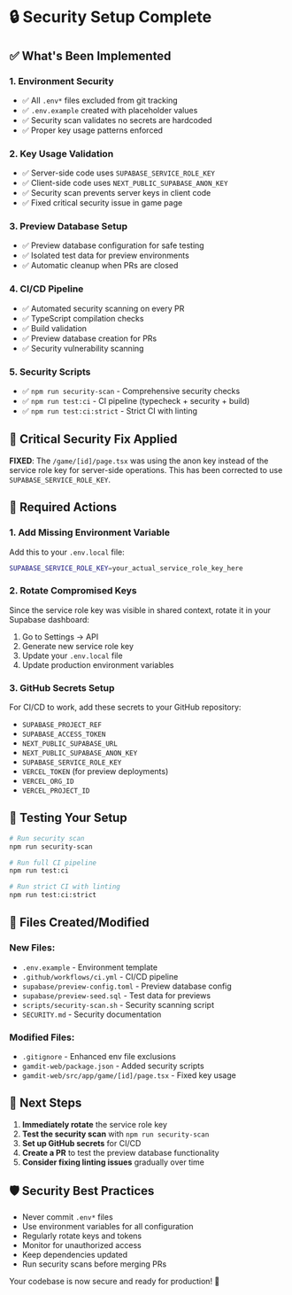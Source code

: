 # 🔒 Security Setup Complete

## ✅ What's Been Implemented

### 1. **Environment Security**
- ✅ All `.env*` files excluded from git tracking
- ✅ `.env.example` created with placeholder values
- ✅ Security scan validates no secrets are hardcoded
- ✅ Proper key usage patterns enforced

### 2. **Key Usage Validation**
- ✅ Server-side code uses `SUPABASE_SERVICE_ROLE_KEY`
- ✅ Client-side code uses `NEXT_PUBLIC_SUPABASE_ANON_KEY`
- ✅ Security scan prevents server keys in client code
- ✅ Fixed critical security issue in game page

### 3. **Preview Database Setup**
- ✅ Preview database configuration for safe testing
- ✅ Isolated test data for preview environments
- ✅ Automatic cleanup when PRs are closed

### 4. **CI/CD Pipeline**
- ✅ Automated security scanning on every PR
- ✅ TypeScript compilation checks
- ✅ Build validation
- ✅ Preview database creation for PRs
- ✅ Security vulnerability scanning

### 5. **Security Scripts**
- ✅ `npm run security-scan` - Comprehensive security checks
- ✅ `npm run test:ci` - CI pipeline (typecheck + security + build)
- ✅ `npm run test:ci:strict` - Strict CI with linting

## 🚨 Critical Security Fix Applied

**FIXED**: The `/game/[id]/page.tsx` was using the anon key instead of the service role key for server-side operations. This has been corrected to use `SUPABASE_SERVICE_ROLE_KEY`.

## 🔧 Required Actions

### 1. **Add Missing Environment Variable**
Add this to your `.env.local` file:
```bash
SUPABASE_SERVICE_ROLE_KEY=your_actual_service_role_key_here
```

### 2. **Rotate Compromised Keys**
Since the service role key was visible in shared context, rotate it in your Supabase dashboard:
1. Go to Settings → API
2. Generate new service role key
3. Update your `.env.local` file
4. Update production environment variables

### 3. **GitHub Secrets Setup**
For CI/CD to work, add these secrets to your GitHub repository:
- `SUPABASE_PROJECT_REF`
- `SUPABASE_ACCESS_TOKEN`
- `NEXT_PUBLIC_SUPABASE_URL`
- `NEXT_PUBLIC_SUPABASE_ANON_KEY`
- `SUPABASE_SERVICE_ROLE_KEY`
- `VERCEL_TOKEN` (for preview deployments)
- `VERCEL_ORG_ID`
- `VERCEL_PROJECT_ID`

## 🧪 Testing Your Setup

```bash
# Run security scan
npm run security-scan

# Run full CI pipeline
npm run test:ci

# Run strict CI with linting
npm run test:ci:strict
```

## 📁 Files Created/Modified

### New Files:
- `.env.example` - Environment template
- `.github/workflows/ci.yml` - CI/CD pipeline
- `supabase/preview-config.toml` - Preview database config
- `supabase/preview-seed.sql` - Test data for previews
- `scripts/security-scan.sh` - Security scanning script
- `SECURITY.md` - Security documentation

### Modified Files:
- `.gitignore` - Enhanced env file exclusions
- `gamdit-web/package.json` - Added security scripts
- `gamdit-web/src/app/game/[id]/page.tsx` - Fixed key usage

## 🎯 Next Steps

1. **Immediately rotate** the service role key
2. **Test the security scan** with `npm run security-scan`
3. **Set up GitHub secrets** for CI/CD
4. **Create a PR** to test the preview database functionality
5. **Consider fixing linting issues** gradually over time

## 🛡️ Security Best Practices

- Never commit `.env*` files
- Use environment variables for all configuration
- Regularly rotate keys and tokens
- Monitor for unauthorized access
- Keep dependencies updated
- Run security scans before merging PRs

Your codebase is now secure and ready for production! 🚀
